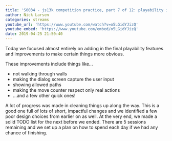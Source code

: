 ```yaml
---
title: 'S0034 - js13k competition practice, part 7 of 12: playability improvements'
author: Nick Larsen
categories: streams
youtube_url: 'https://www.youtube.com/watch?v=o5LGidYJizQ'
youtube_embed: 'https://www.youtube.com/embed/o5LGidYJizQ'
date: 2019-04-25 21:50:40
---
```


Today we focused almost entirely on adding in the final playability features and improvements to make certain things more obvious.

These improvements include things like...

- not walking through walls
- making the dialog screen capture the user input
- showing allowed paths
- making the move counter respect only real actions
- ...and a few other quick ones!

A lot of progress was made in cleaning things up along the way.  This is a good one full of lots of short, impactful changes and we identified a few poor design choices from earlier on as well.  At the very end, we made a solid TODO list for the next before we ended.  There are 5 sessions remaining and we set up a plan on how to spend each day if we had any chance of finishing.